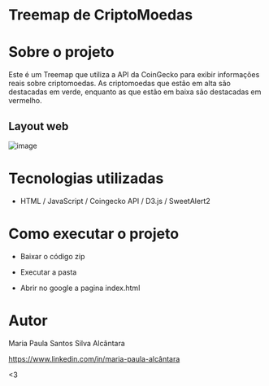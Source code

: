 
# Treemap de CriptoMoedas

# Sobre o projeto

Este é um Treemap que utiliza a API da CoinGecko para exibir informações reais sobre criptomoedas. As criptomoedas que estão em alta são destacadas em verde, enquanto as que estão em baixa são destacadas em vermelho.

## Layout web
![image](https://github.com/user-attachments/assets/97451daa-a617-42d0-8538-2e7c749f802d)


# Tecnologias utilizadas

- HTML / JavaScript / Coingecko API / D3.js / SweetAlert2

# Como executar o projeto
- Baixar o código zip

- Executar a pasta

- Abrir no google a pagina index.html

# Autor

Maria Paula Santos Silva Alcântara

https://www.linkedin.com/in/maria-paula-alcântara

<3
